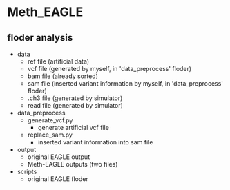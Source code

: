 # Meth_EAGLE
## floder analysis
* data
  * ref file (artificial data)
  * vcf file (generated by myself, in 'data_preprocess' floder)
  * bam file (already sorted)
  * sam file (inserted variant information by myself, in 'data_preprocess' floder)
  * .ch3 file (generated by simulator)
  * read file (generated by simulator)
* data_preprocess
  * generate_vcf.py
    * generate artificial vcf file
  * replace_sam.py
    * inserted variant information into sam file
* output
  * original EAGLE output
  * Meth-EAGLE outputs (two files)
* scripts
  * original EAGLE floder
